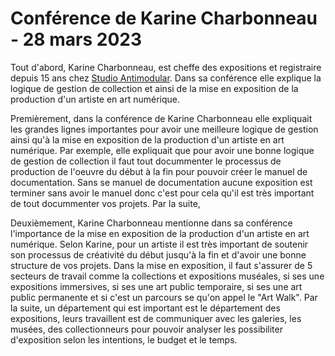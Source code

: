 # Conférence de Karine Charbonneau - 28 mars 2023

Tout d'abord, Karine Charbonneau, est cheffe des expositions et registraire depuis 15 ans chez [Studio Antimodular](https://www.lozano-hemmer.com). Dans sa conférence elle explique la logique de gestion de collection et ainsi de la mise en exposition de la production d'un artiste en art numérique. 

Premièrement, dans la conférence de Karine Charbonneau elle expliquait les grandes lignes importantes pour avoir une meilleure logique de gestion ainsi qu'à la mise en exposition de la production d'un artiste en art numérique. Par exemple, elle expliquait que pour avoir une bonne logique de gestion de collection il faut tout docummenter le processus de production de l'oeuvre du début à la fin pour pouvoir créer le manuel de documentation. Sans se manuel de documentation aucune exposition est terminer sans avoir le manuel donc c'est pour cela qu'il est très important de tout docummenter vos projets. Par la suite, 


Deuxièmement, Karine Charbonneau mentionne dans sa conférence l'importance de la mise en exposition de la production d'un artiste en art numérique. Selon Karine, pour un artiste il est très important de soutenir son processus de créativité du début jusqu'à la fin et d'avoir une bonne structure de vos projets. Dans la mise en exposition, il faut s'assurer de 5 secteurs de travail comme la collections et expositions muséales, si ses une expositions immersives, si ses une art public temporaire, si ses une art public permanente et si c'est un parcours se qu'on appel le "Art Walk". Par la suite, un département qui est important est le département des expositions, leurs travaillent est de communiquer avec les galeries, les musées, des collectionneurs pour pouvoir analyser les possibiliter d'exposition selon les intentions, le budget et le temps.

